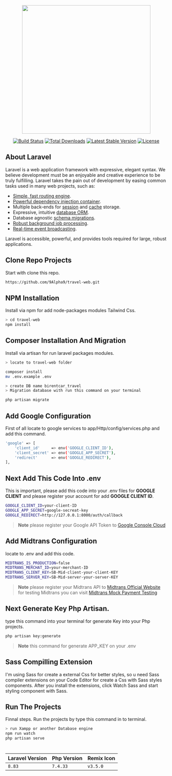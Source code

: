 <p align="center"><a href="https://laravel.com" target="_blank"><img src="https://raw.githubusercontent.com/laravel/art/master/logo-lockup/5%20SVG/2%20CMYK/1%20Full%20Color/laravel-logolockup-cmyk-red.svg" width="400"></a></p>

<p align="center">
<a href="https://travis-ci.org/laravel/framework"><img src="https://travis-ci.org/laravel/framework.svg" alt="Build Status"></a>
<a href="https://packagist.org/packages/laravel/framework"><img src="https://img.shields.io/packagist/dt/laravel/framework" alt="Total Downloads"></a>
<a href="https://packagist.org/packages/laravel/framework"><img src="https://img.shields.io/packagist/v/laravel/framework" alt="Latest Stable Version"></a>
<a href="https://packagist.org/packages/laravel/framework"><img src="https://img.shields.io/packagist/l/laravel/framework" alt="License"></a>
</p>

## About Laravel

Laravel is a web application framework with expressive, elegant syntax. We believe development must be an enjoyable and creative experience to be truly fulfilling. Laravel takes the pain out of development by easing common tasks used in many web projects, such as:

- [Simple, fast routing engine](https://laravel.com/docs/routing).
- [Powerful dependency injection container](https://laravel.com/docs/container).
- Multiple back-ends for [session](https://laravel.com/docs/session) and [cache](https://laravel.com/docs/cache) storage.
- Expressive, intuitive [database ORM](https://laravel.com/docs/eloquent).
- Database agnostic [schema migrations](https://laravel.com/docs/migrations).
- [Robust background job processing](https://laravel.com/docs/queues).
- [Real-time event broadcasting](https://laravel.com/docs/broadcasting).

Laravel is accessible, powerful, and provides tools required for large, robust applications.


## Clone Repo Projects
Start with clone this repo.
```bash
https://github.com/9Alpha9/travel-web.git
```

## NPM Installation
Install via npm for add node-packages modules Tailwind Css. 
```bash
> cd travel-web
npm install
```
## Composer Installation And Migration
Install via artisan for run laravel packages modules.
```bash
> locate to travel-web folder

composer install
mv .env.example .env

> create DB name birentcar_travel
> Migration database with run this command on your terminal

php artisan migrate
```

## Add Google Configuration
First of all locate to google services to app/Http/config/services.php and add this command. 
```bash
'google' => [
    'client_id'     => env('GOOGLE_CLIENT_ID'),
    'client_secret' => env('GOOGLE_APP_SECRET'),
    'redirect'      => env('GOOGLE_REDIRECT'),
],
```

## Next Add This Code Into .env 
This is important, please add this code into your .env files for **GOOGLE CLIENT** and please register your account for add **GOOGLE CLIENT ID**.
```bash
GOOGLE_CLIENT_ID=your-client-ID
GOOGLE_APP_SECRET=google-secreat-key
GOOGLE_REDIRECT=http://127.0.0.1:8000/auth/callback
```
> **Note**
> please register your Google API Token to [Google Console Cloud](https://console.cloud.google.com/)


## Add Midtrans Configuration
locate to .env and add this code.
```bash
MIDTRANS_IS_PRODUCTION=false
MIDTRANS_MERCHAT_ID=your-merchant-ID
MIDTRANS_CLIENT_KEY=SB-Mid-client-your-client-KEY
MIDTRANS_SERVER_KEY=SB-Mid-server-your-server-KEY
```
> **Note**
> please register your Midtrans API to [Midtrans Official Website](https://midtrans.com/id)
> for testing Midtrans you can visit [Midtrans Mock Payment Testing](https://simulator.sandbox.midtrans.com/bca/klikbca/index)

## Next Generate Key Php Artisan.
type this command into your terminal for generate Key into your Php projects.
```bash
php artisan key:generate
```
> **Note**
> this command for generate APP_KEY on your .env

## Sass Compilling Extension
I'm using Sass for create a external Css for better styles, so u need Sass compiler extensions on your Code Editor for create a Css with Sass styles components. After you install the extensions, click Watch Sass and start styling component with Sass.

## Run The Projects
Finnal steps. Run the projects by type this command in to terminal.
```bash
> run Xampp or another Database engine
npm run watch
php artisan serve
```
#
| Laravel Version | Php  Version | Remix Icon |
| ------- | ------- | ------- |
| ```8.83```| ```7.4.33``` | ```v3.5.0``` |

